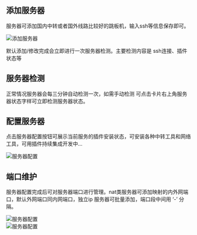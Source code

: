 ## 添加服务器

  服务器可添加国内中转或者国外线路比较好的跳板机，输入ssh等信息保存即可。  

  ![添加服务器](https://github.com/noobcfy/wikis/blob/dev/Screenshots/server-add.png)  

  默认添加/修改完成会立即进行一次服务器检测。主要检测内容是 ssh连接、插件状态等  

## 服务器检测
  正常情况服务器会每三分钟自动检测一次，如需手动检测 可点击卡片右上角服务器状态字样可立即检测服务器状态。

## 配置服务器

  点击服务器配置按钮可展示当前服务的插件安装状态，可安装各种中转工具和网络工具，可用插件持续集成开发中...

  ![服务器配置](https://github.com/noobcfy/wikis/blob/dev/Screenshots/server-setting.png)  

## 端口维护

  服务器配置完成后可对服务器端口进行管理。nat类服务器可添加映射的内外网端口，默认外网端口同内网端口，独立ip 服务器可批量添加，端口段中间用 ‘-’ 分隔。  

  ![服务器配置](https://github.com/noobcfy/wikis/blob/dev/Screenshots/port-add.png)  
  ![服务器配置](https://github.com/noobcfy/wikis/blob/dev/Screenshots/port-add-dialog.png)  